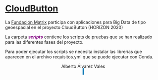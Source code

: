 # <a href="http://www.cloudbutton.eu/" target="_blank"> CloudButton</a>

<link rel="stylesheet" href="https://use.fontawesome.com/releases/v5.8.2/css/all.css" integrity="sha384-oS3vJWv+0UjzBfQzYUhtDYW+Pj2yciDJxpsK1OYPAYjqT085Qq/1cq5FLXAZQ7Ay" crossorigin="anonymous">
La <a href="https://fundacionmatrix.es/la-fundacion-matrix-participa-con-aplicaciones-para-big-data-de-tipo-geoespacial-en-el-proyecto-cloudbutton/">Fundación Matrix</a> participa con aplicaciones para Big Data de tipo geoespacial en el proyecto CloudButton (HORIZON 2020)

La carpeta <span style="font-style:italic;font-weight:bold;color:purple;" >scripts</span> contiene los scripts de pruebas que se han realizado para las diferentes fases del proyecto.

Para poder ejecutar los scripts se necesita instalar las librerías que aparecen en el archivo <a href="https://github.com/fundacionmatrix/cloudbutton/requisitos.yml" style="text-decoration:none;">requisitos.yml</a> que se puede ejecutar con Conda.

<center><a href="https://www.linkedin.com/in/albertoav" style="text-decoration:none;">Alberto Álvarez Vales</a>
 </center><center><a href="mailto:alberto@torredebabel.com"><i class="fa fa-envelope" style="color:indigo"></i></a> <a href="https://www.linkedin.com/in/albertoav" style="text-decoration:none;"><i class="fa fa-linkedin" style="background-color:#0077b5;color:white;padding:2px"></i></a></center>
